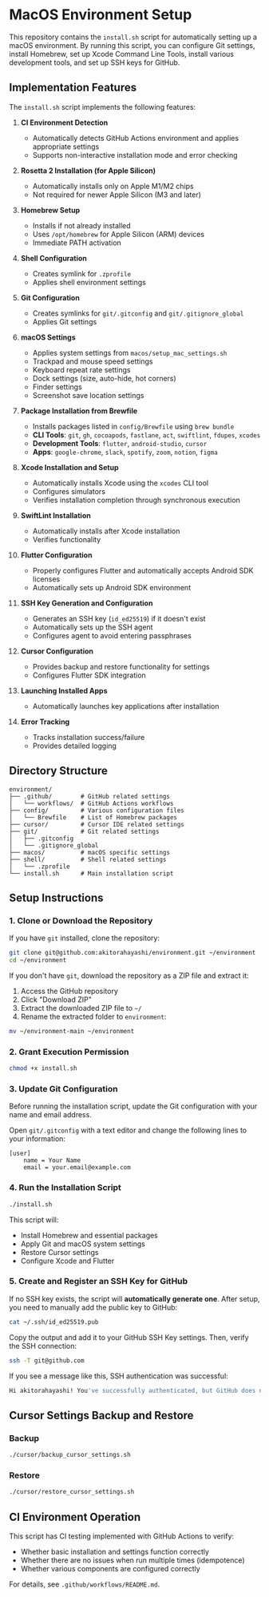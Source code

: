 # MacOS Environment Setup

This repository contains the `install.sh` script for automatically setting up a macOS environment.
By running this script, you can configure Git settings, install Homebrew, set up Xcode Command Line Tools, install various development tools, and set up SSH keys for GitHub.

## Implementation Features

The `install.sh` script implements the following features:

1. **CI Environment Detection**
   - Automatically detects GitHub Actions environment and applies appropriate settings
   - Supports non-interactive installation mode and error checking

2. **Rosetta 2 Installation (for Apple Silicon)**
   - Automatically installs only on Apple M1/M2 chips
   - Not required for newer Apple Silicon (M3 and later)

3. **Homebrew Setup**
   - Installs if not already installed
   - Uses `/opt/homebrew` for Apple Silicon (ARM) devices
   - Immediate PATH activation

4. **Shell Configuration**
   - Creates symlink for `.zprofile`
   - Applies shell environment settings

5. **Git Configuration**
   - Creates symlinks for `git/.gitconfig` and `git/.gitignore_global`
   - Applies Git settings

6. **macOS Settings**
   - Applies system settings from `macos/setup_mac_settings.sh`
   - Trackpad and mouse speed settings
   - Keyboard repeat rate settings
   - Dock settings (size, auto-hide, hot corners)
   - Finder settings
   - Screenshot save location settings

7. **Package Installation from Brewfile**
   - Installs packages listed in `config/Brewfile` using `brew bundle`
   - **CLI Tools**: `git`, `gh`, `cocoapods`, `fastlane`, `act`, `swiftlint`, `fdupes`, `xcodes`
   - **Development Tools**: `flutter`, `android-studio`, `cursor`
   - **Apps**: `google-chrome`, `slack`, `spotify`, `zoom`, `notion`, `figma`

8. **Xcode Installation and Setup**
   - Automatically installs Xcode using the `xcodes` CLI tool
   - Configures simulators
   - Verifies installation completion through synchronous execution

9. **SwiftLint Installation**
   - Automatically installs after Xcode installation
   - Verifies functionality

10. **Flutter Configuration**
    - Properly configures Flutter and automatically accepts Android SDK licenses
    - Automatically sets up Android SDK environment
    
11. **SSH Key Generation and Configuration**
    - Generates an SSH key (`id_ed25519`) if it doesn't exist
    - Automatically sets up the SSH agent
    - Configures agent to avoid entering passphrases

12. **Cursor Configuration**
    - Provides backup and restore functionality for settings
    - Configures Flutter SDK integration

13. **Launching Installed Apps**
    - Automatically launches key applications after installation

14. **Error Tracking**
    - Tracks installation success/failure
    - Provides detailed logging

## Directory Structure

```
environment/
├── .github/        # GitHub related settings
│   └── workflows/  # GitHub Actions workflows
├── config/         # Various configuration files
│   └── Brewfile    # List of Homebrew packages
├── cursor/         # Cursor IDE related settings
├── git/            # Git related settings
│   ├── .gitconfig
│   └── .gitignore_global
├── macos/          # macOS specific settings
├── shell/          # Shell related settings
│   └── .zprofile
└── install.sh      # Main installation script
```

## Setup Instructions

### 1. Clone or Download the Repository

If you have `git` installed, clone the repository:
```sh
git clone git@github.com:akitorahayashi/environment.git ~/environment
cd ~/environment
```

If you don't have `git`, download the repository as a ZIP file and extract it:

1. Access the GitHub repository
2. Click "Download ZIP"
3. Extract the downloaded ZIP file to `~/`
4. Rename the extracted folder to `environment`:
```sh
mv ~/environment-main ~/environment
```

### 2. Grant Execution Permission
```sh
chmod +x install.sh
```

### 3. Update Git Configuration
Before running the installation script, update the Git configuration with your name and email address.

Open `git/.gitconfig` with a text editor and change the following lines to your information:
```
[user]
	name = Your Name
	email = your.email@example.com
```

### 4. Run the Installation Script
```sh
./install.sh
```

This script will:
- Install Homebrew and essential packages
- Apply Git and macOS system settings
- Restore Cursor settings
- Configure Xcode and Flutter

### 5. Create and Register an SSH Key for GitHub
If no SSH key exists, the script will **automatically generate one**.
After setup, you need to manually add the public key to GitHub:
```sh
cat ~/.ssh/id_ed25519.pub
```
Copy the output and add it to your GitHub SSH Key settings.
Then, verify the SSH connection:
```sh
ssh -T git@github.com
```
If you see a message like this, SSH authentication was successful:
```sh
Hi akitorahayashi! You've successfully authenticated, but GitHub does not provide shell access.
```

## Cursor Settings Backup and Restore

### Backup
```bash
./cursor/backup_cursor_settings.sh
```

### Restore
```bash
./cursor/restore_cursor_settings.sh
```

## CI Environment Operation

This script has CI testing implemented with GitHub Actions to verify:
- Whether basic installation and settings function correctly
- Whether there are no issues when run multiple times (idempotence)
- Whether various components are configured correctly

For details, see `.github/workflows/README.md`.
